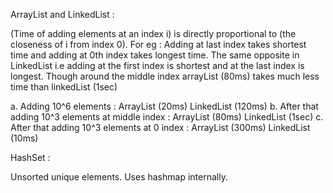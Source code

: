 ArrayList and LinkedList :

(Time of adding elements at an index i) is directly proportional to (the closeness of i from index
0). For eg : Adding at last index takes shortest time and adding at 0th index takes longest time.
The same opposite in LinkedList i.e adding at the first index is shortest and at the last index is
longest. Though around the middle index arrayList (80ms) takes much less time than linkedList (1sec)

a. Adding 10^6 elements : ArrayList (20ms) LinkedList (120ms)
b. After that adding 10^3 elements at middle index : ArrayList (80ms) LinkedList (1sec)
c. After that adding 10^3 elements at 0 index : ArrayList (300ms) LinkedList (10ms)

HashSet :

Unsorted unique elements. Uses hashmap internally. 